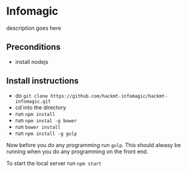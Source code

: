 # Infomagic

description goes here

## Preconditions
- install nodejs

## Install instructions

- do `git clone https://github.com/hackmt-infomagic/hackmt-infomagic.git`
- cd into the directory
- run `npm install`
- run `npm instal -g bower`
- run `bower install`
- run `npm install -g gulp`

Now before you do any programming run `gulp`. This should alwasy be running when you do any programming on the front end.

To start the local server run `npm start`